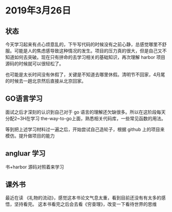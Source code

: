 # 2019年3月26日
## 状态
今天学习起来有点心烦意乱的，下午写代码的时候没有之前心静，总感觉哪里不舒服。可能是人的焦虑感导致这种情况的发生。项目的压力真的很大，但是自己又不知道如何去突破。现在只有拼命的去学习相关的基础知识，再次理解 harbor 项目源码的时候就可以很轻松了。

也可能是太长时间没有休假了，关键是不知道去哪里休假。清明节不回家，4月尾的时候去一趟北京然后直接从北京回家。
## GO语言学习
面试之后才深刻的认识到自己对于 go 语言的理解还欠缺很多。所以在这阶段每天分配2~3H在学习 the-way-to-go上面，熟悉相关代码库，一些常见函数的用法。

等到把上述学习材料过一遍之后，开始尝试自己造轮子，根据 github 上的项目来模仿。提升做项目的能力


## angluar 学习
书+harbor 源码对照着来学习 

## 课外书
最近在读 《礼物的流动》，感觉这本书论文气息太重，看到目前还没有有太多的感悟，坚持看完。
这本书看完之后会去看《穷查理》，改变一下看待世界的思维